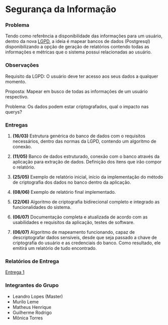 # Segurança da Informação


### Problema

Tendo como referência a disponibilidade das informações para um usuário, dentro da nova [LGPD](http://www.planalto.gov.br/ccivil_03/_ato2015-2018/2018/lei/L13709.htm), a ideia é mapear bancos de dados (Postgresql) disponibilizando a opção de geração de relatórios contendo todas as informações e métricas que o sistema possui relacionadas ao usuário.

### Observações

Requisito da LGPD: O usuário deve ter acesso aos seus dados a qualquer momento.

Proposta: Mapear em busco de todas as informações de um usuário respectivo.

Problema: Os dados podem estar criptografados, qual o impacto nas querys?

### Entregas

1. <b>(16/03)</b> Estrutura genérica do banco de dados com o requisitos necessários,
dentro das normas da LGPD, contendo um algoritmo de conexão.

2. <b>(11/05)</b> Banco de dados estruturado, conexão com o banco através da aplicação para extração de dados.
Definição dos itens que irão compor o relatório.

3. <b>(25/05)</b> Exemplo de relatório inicial, início da implementação do método de criptografia dos dados no banco
dentro da aplicação.

4. <b>(08/06)</b> Exemplo de relatório final implementado.

5. <b>(22/06)</b> Algoritmo de criptografia bidirecional completo e integrado as funcionalidades do sistema.

6. <b>(06/07)</b> Documentação completa e atualizada de acordo com as usabilidades e requisitos da aplicação, testes de software.

7. <b>(06/07)</b> Algoritmo de mapeamento funcionando, capaz de descriptografar dados
sensíveis, desde que seja passado a chave de criptografia do usuário e as credenciais
do banco. Como resultado, ele emitirá um relatório de tudo encontrado.

### Relatórios de Entrega

[Entrega 1](https://github.com/LLBueno/seguranca-informacao/blob/master/docs/1entrega.md)

### Integrantes do Grupo

* Leandro Lopes (Master)
* Murilo Leme
* Matheus Henrique
* Guilherme Rodrigo
* Mônica Torres
